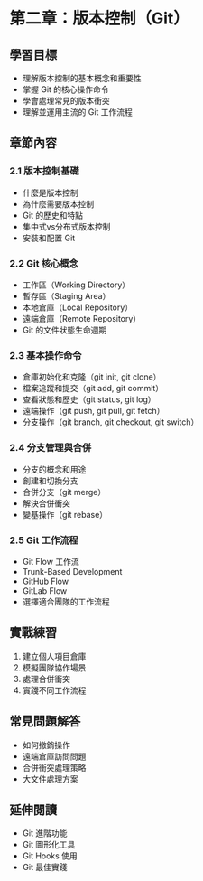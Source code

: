 # 第二章：版本控制（Git）

## 學習目標
- 理解版本控制的基本概念和重要性
- 掌握 Git 的核心操作命令
- 學會處理常見的版本衝突
- 理解並運用主流的 Git 工作流程

## 章節內容

### 2.1 版本控制基礎
- 什麼是版本控制
- 為什麼需要版本控制
- Git 的歷史和特點
- 集中式vs分布式版本控制
- 安裝和配置 Git

### 2.2 Git 核心概念
- 工作區（Working Directory）
- 暫存區（Staging Area）
- 本地倉庫（Local Repository）
- 遠端倉庫（Remote Repository）
- Git 的文件狀態生命週期

### 2.3 基本操作命令
- 倉庫初始化和克隆（git init, git clone）
- 檔案追蹤和提交（git add, git commit）
- 查看狀態和歷史（git status, git log）
- 遠端操作（git push, git pull, git fetch）
- 分支操作（git branch, git checkout, git switch）

### 2.4 分支管理與合併
- 分支的概念和用途
- 創建和切換分支
- 合併分支（git merge）
- 解決合併衝突
- 變基操作（git rebase）

### 2.5 Git 工作流程
- Git Flow 工作流
- Trunk-Based Development
- GitHub Flow
- GitLab Flow
- 選擇適合團隊的工作流程

## 實戰練習
1. 建立個人項目倉庫
2. 模擬團隊協作場景
3. 處理合併衝突
4. 實踐不同工作流程

## 常見問題解答
- 如何撤銷操作
- 遠端倉庫訪問問題
- 合併衝突處理策略
- 大文件處理方案

## 延伸閱讀
- Git 進階功能
- Git 圖形化工具
- Git Hooks 使用
- Git 最佳實踐 